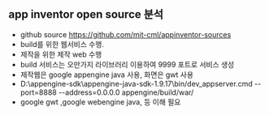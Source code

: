 


## app inventor open source 분석 
- github source https://github.com/mit-cml/appinventor-sources
- build를 위한 웹서비스 수행.
- 제작을 위한 제작 web 수행
- build 서비스는 오만가지 라이브러리 이용하여 9999 포트로 서비스 생성
- 제작웹은  google appengine java 사용, 화면은 gwt 사용
- D:\appengine-sdk\appengine-java-sdk-1.9.17\bin\/dev_appserver.cmd --port=8888 --address=0.0.0.0 appengine/build/war/
- google gwt ,google webengine java, 등 이해 필요
